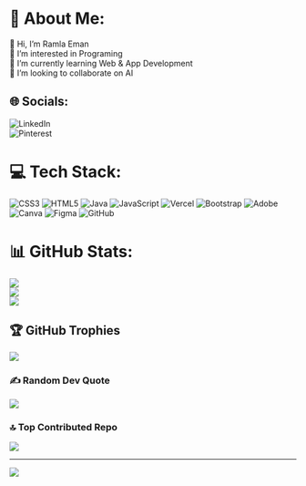# 💫 About Me:
👋 Hi, I’m Ramla Eman </br>
👀 I’m interested in Programing</br>
🌱 I’m currently learning Web & App Development</br>
💞️ I’m looking to collaborate on AI


## 🌐 Socials:
![LinkedIn](https://img.shields.io/badge/LinkedIn-%230077B5.svg?logo=linkedin&logoColor=white) </br> ![Pinterest](https://img.shields.io/badge/Pinterest-%23E60023.svg?logo=Pinterest&logoColor=white)

# 💻 Tech Stack:
![CSS3](https://img.shields.io/badge/css3-%231572B6.svg?style=for-the-badge&logo=css3&logoColor=white) ![HTML5](https://img.shields.io/badge/html5-%23E34F26.svg?style=for-the-badge&logo=html5&logoColor=white) ![Java](https://img.shields.io/badge/java-%23ED8B00.svg?style=for-the-badge&logo=openjdk&logoColor=white) ![JavaScript](https://img.shields.io/badge/javascript-%23323330.svg?style=for-the-badge&logo=javascript&logoColor=%23F7DF1E) ![Vercel](https://img.shields.io/badge/vercel-%23000000.svg?style=for-the-badge&logo=vercel&logoColor=white) ![Bootstrap](https://img.shields.io/badge/bootstrap-%238511FA.svg?style=for-the-badge&logo=bootstrap&logoColor=white) ![Adobe](https://img.shields.io/badge/adobe-%23FF0000.svg?style=for-the-badge&logo=adobe&logoColor=white) ![Canva](https://img.shields.io/badge/Canva-%2300C4CC.svg?style=for-the-badge&logo=Canva&logoColor=white) ![Figma](https://img.shields.io/badge/figma-%23F24E1E.svg?style=for-the-badge&logo=figma&logoColor=white) ![GitHub](https://img.shields.io/badge/github-%23121011.svg?style=for-the-badge&logo=github&logoColor=white)
# 📊 GitHub Stats:
![](https://github-readme-stats.vercel.app/api?username=Ramla-Razykan&theme=dark&hide_border=false&include_all_commits=false&count_private=false)<br/>
![](https://github-readme-streak-stats.herokuapp.com/?user=Ramla-Razykan&theme=dark&hide_border=false)<br/>
![](https://github-readme-stats.vercel.app/api/top-langs/?username=Ramla-Razykan&theme=dark&hide_border=false&include_all_commits=false&count_private=false&layout=compact)

## 🏆 GitHub Trophies
![](https://github-profile-trophy.vercel.app/?username=Ramla-Razykan&theme=radical&no-frame=false&no-bg=true&margin-w=4)

### ✍️ Random Dev Quote
![](https://quotes-github-readme.vercel.app/api?type=horizontal&theme=dark)

### 🔝 Top Contributed Repo
![](https://github-contributor-stats.vercel.app/api?username=Ramla-Razykan&limit=5&theme=dark&combine_all_yearly_contributions=true)

---
[![](https://visitcount.itsvg.in/api?id=Ramla-Razykan&icon=0&color=0)](https://visitcount.itsvg.in)

<!-- Proudly created with GPRM ( https://gprm.itsvg.in ) -->
